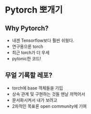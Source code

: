 # Pytorch 뽀개기

## Why Pytorch?
- 내겐 Tensorflow보다 훨씬 쉬웠다.
- 연구용으론 torch
- 최근 torch가 더 우세
- pytonic한 코드!

## 무얼 기록할 레포?
- torch에 base 객체들을 기입
- 상속 관계 및 구현하는 것들 맨날 까먹어서
- 문서화시켜서 내가 보려고
- 2차적인 목표론 open community에 기여
